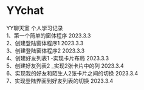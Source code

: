 # YYchat
YY聊天室  个人学习记录  
1、第一个简单的窗体程序 2023.3.3  
2、创建登陆窗体程序1 2023.3.3  
3、创建登陆窗体程序2 2023.3.3  
4、创建好友列表1 -实现卡片布局 2023.3.3  
5、创建好友列表2 _实现2张卡片中的列 2023.3.4  
6、实现我的好友和陌生人2张卡片之间的切换 2023.3.4  
7、实现登陆界面到好友列表的切换 2023.3.4